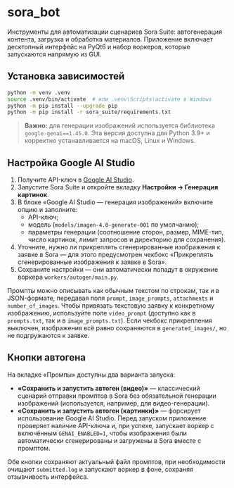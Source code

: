 # sora_bot

Инструменты для автоматизации сценариев Sora Suite: автогенерация контента,
загрузка и обработка материалов. Приложение включает десктопный интерфейс на
PyQt6 и набор воркеров, которые запускаются напрямую из GUI.

## Установка зависимостей

```bash
python -m venv .venv
source .venv/bin/activate  # или .venv\Scripts\activate в Windows
python -m pip install --upgrade pip
python -m pip install -r sora_suite/requirements.txt
```

> **Важно:** для генерации изображений используется библиотека
> `google-genai==1.45.0`. Эта версия доступна для Python 3.9+ и корректно
> устанавливается на macOS, Linux и Windows.

## Настройка Google AI Studio

1. Получите API-ключ в [Google AI Studio](https://aistudio.google.com/).
2. Запустите Sora Suite и откройте вкладку **Настройки → Генерация картинок**.
3. В блоке «Google AI Studio — генерация изображений» включите опцию и заполните:
   - API-ключ;
   - модель (`models/imagen-4.0-generate-001` по умолчанию);
   - параметры генерации (соотношение сторон, размер, MIME-тип, число картинок,
     лимит запросов и директорию для сохранения).
4. Уточните, нужно ли прикреплять сгенерированные изображения к заявке в Sora —
   для этого предусмотрен чекбокс «Прикреплять сгенерированные изображения к
   заявке в Sora».
5. Сохраните настройки — они автоматически попадут в окружение воркера
   `workers/autogen/main.py`.

Промпты можно описывать как обычным текстом по строкам, так и в JSON-формате,
передавая поля `prompt`, `image_prompts`, `attachments` и `number_of_images`.
Чтобы привязать текстовую заявку к конкретному изображению, используйте поле
`video_prompt` (доступно как в `prompts.txt`, так и в `image_prompts.txt`). Если
чекбокс прикрепления выключен, изображения всё равно сохраняются в
`generated_images/`, но не подгружаются к заявке.

## Кнопки автогена

На вкладке «Промпы» доступны два варианта запуска:

- **«Сохранить и запустить автоген (видео)»** — классический сценарий отправки
  промптов в Sora без обязательной генерации изображений (используется, например,
  для видео-генерации).
- **«Сохранить и запустить автоген (картинки)»** — форсирует использование Google
  AI Studio. Перед запуском приложение проверяет наличие API-ключа и, при успехе,
  запускает воркер с включённым `GENAI_ENABLED=1`, чтобы изображения были
  автоматически сгенерированы и загружены в Sora вместе с промптом.

Обе кнопки сохраняют актуальный файл промптов, при необходимости очищают
`submitted.log` и запускают воркер в фоне, сохраняя отзывчивость интерфейса.

